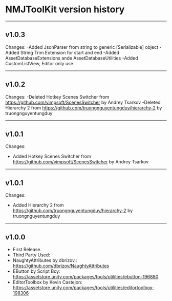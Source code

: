 # NMJToolKit version history
---
## v1.0.3
  Changes:
    -Added JsonParser from string to generic [Serializable] object
    -Added String Trim Extension for start and end
    -Added AssetDatabaseExtensions ande AssetDatabaseUtilities
    -Added CustomListView, Editor only use

---
## v1.0.2
  Changes:
    -Deleted Hotkey Scenes Switcher from https://github.com/vimpsoft/ScenesSwitcher by Andrey Tsarkov
    -Deleted Hierarchy 2 from https://github.com/truongnguyentungduy/hierarchy-2 by truongnguyentungduy

---

## v1.0.1
 Changes:
  - Added Hotkey Scenes Switcher from https://github.com/vimpsoft/ScenesSwitcher by Andrey Tsarkov

---

## v1.0.1
 Changes:
  - Added Hierarchy 2 from https://github.com/truongnguyentungduy/hierarchy-2 by truongnguyentungduy

---

## v1.0.0
  - First Release.
  - Third Party Used:
  - NaughtyAttributes by dbrizov : https://github.com/dbrizov/NaughtyAttributes
  - EButton by Script Boy: https://assetstore.unity.com/packages/tools/utilities/ebutton-196880
  - EditorToolbox by Kevin Castejon: https://assetstore.unity.com/packages/tools/utilities/editortoolbox-198306